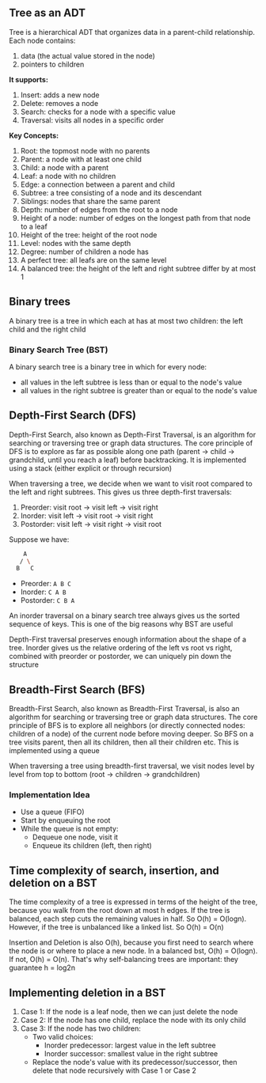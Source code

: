 ## Tree as an ADT

Tree is a hierarchical ADT that organizes data in a parent-child relationship. Each node contains:

1. data (the actual value stored in the node)
2. pointers to children

**It supports:**

1. Insert: adds a new node
2. Delete: removes a node
3. Search: checks for a node with a specific value
4. Traversal: visits all nodes in a specific order

**Key Concepts:**

1. Root: the topmost node with no parents
2. Parent: a node with at least one child
3. Child: a node with a parent
4. Leaf: a node with no children
5. Edge: a connection between a parent and child
6. Subtree: a tree consisting of a node and its descendant
7. Siblings: nodes that share the same parent
8. Depth: number of edges from the root to a node
9. Height of a node: number of edges on the longest path from that node to a leaf
10. Height of the tree: height of the root node
11. Level: nodes with the same depth
12. Degree: number of children a node has
13. A perfect tree: all leafs are on the same level
14. A balanced tree: the height of the left and right subtree differ by at most 1

## Binary trees

A binary tree is a tree in which each at has at most two children: the left child and the right child

### Binary Search Tree (BST)

A binary search tree is a binary tree in which for every node:

- all values in the left subtree is less than or equal to the node's value
- all values in the right subtree is greater than or equal to the node's value

## Depth-First Search (DFS)

Depth-First Search, also known as Depth-First Traversal, is an algorithm for searching or traversing tree or graph data structures. The core principle of DFS is to explore as far as possible along one path (parent -> child -> grandchild, until you reach a leaf) before backtracking. It is implemented using a stack (either explicit or through recursion)

When traversing a tree, we decide when we want to visit root compared to the left and right subtrees. This gives us three depth-first traversals:

1. Preorder: visit root -> visit left -> visit right
2. Inorder: visit left -> visit root -> visit right
3. Postorder: visit left -> visit right -> visit root

Suppose we have:

```bash
    A
   / \
  B   C
```

- Preorder: `A B C`
- Inorder: `C A B`
- Postorder: `C B A`

An inorder traversal on a binary search tree always gives us the sorted sequence of keys. This is one of the big reasons why BST are useful

Depth-First traversal preserves enough information about the shape of a tree. Inorder gives us the relative ordering of the left vs root vs right, combined with preorder or postorder, we can uniquely pin down the structure

## Breadth-First Search (BFS)

Breadth-First Search, also known as Breadth-First Traversal, is also an algorithm for searching or traversing tree or graph data structures. The core principle of BFS is to explore all neighbors (or directly connected nodes: children of a node) of the current node before moving deeper. So BFS on a tree visits parent, then all its children, then all their children etc. This is implemented using a queue

When traversing a tree using breadth-first traversal, we visit nodes level by level from top to bottom (root -> children -> grandchildren)

### Implementation Idea

- Use a queue (FIFO)
- Start by enqueuing the root
- While the queue is not empty:
  - Dequeue one node, visit it
  - Enqueue its children (left, then right)

## Time complexity of search, insertion, and deletion on a BST

The time complexity of a tree is expressed in terms of the height of the tree, because you walk from the root down at most h edges. If the tree is balanced, each step cuts the remaining values in half. So O(h) = O(logn). However, if the tree is unbalanced like a linked list. So O(h) = O(n)

Insertion and Deletion is also O(h), because you first need to search where the node is or where to place a new node. In a balanced bst, O(h) = O(logn). If not, O(h) = O(n). That's why self-balancing trees are important: they guarantee h = log2n

## Implementing deletion in a BST

1. Case 1: If the node is a leaf node, then we can just delete the node
2. Case 2: If the node has one child, replace the node with its only child
3. Case 3: If the node has two children:
   - Two valid choices:
     - Inorder predecessor: largest value in the left subtree
     - Inorder successor: smallest value in the right subtree
   - Replace the node's value with its predecessor/successor, then delete that node recursively with Case 1 or Case 2
